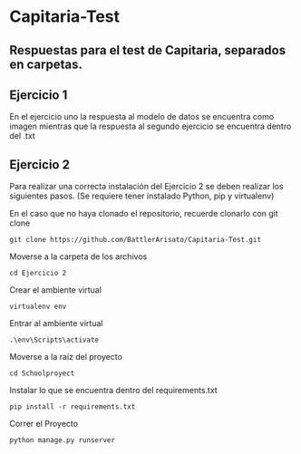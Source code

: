 # Capitaria-Test
Respuestas para el test de Capitaria, separados en carpetas.
---------------------------------------------------
Ejercicio 1
---------------------------------------------------
En el ejercicio uno la respuesta al modelo de datos se encuentra como imagen
mientras que la respuesta al segundo ejercicio se encuentra dentro del .txt

Ejercicio 2
---------------------------------------------------
Para realizar una correcta instalación del Ejercicio 2 se deben realizar los siguientes pasos.
(Se requiere tener instalado Python, pip y virtualenv)

En el caso que no haya clonado el repositorio, recuerde clonarlo con git clone

```git clone https://github.com/BattlerArisato/Capitaria-Test.git```

Moverse a la carpeta de los archivos

```cd Ejercicio 2```

Crear el ambiente virtual

```virtualenv env```

Entrar al ambiente virtual

```.\env\Scripts\activate```

Moverse a la raíz del proyecto

```cd Schoolproyect```

Instalar lo que se encuentra dentro del requirements.txt

```pip install -r requirements.txt```

Correr el Proyecto

```python manage.py runserver```
